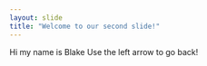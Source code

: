 ```yaml
---
layout: slide
title: "Welcome to our second slide!"
---
```

Hi my name is Blake
Use the left arrow to go back!
